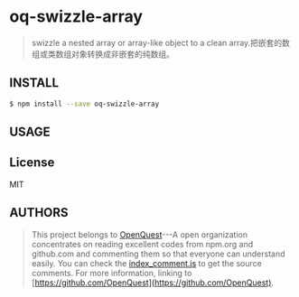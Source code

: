 # oq-swizzle-array

> swizzle a nested array or array-like object to a clean array.把嵌套的数组或类数组对象转换成非嵌套的纯数组。 

## INSTALL
```sh
$ npm install --save oq-swizzle-array
```
## USAGE

## License

MIT

## AUTHORS
> This project belongs to [OpenQuest](https://github.com/OpenQuest)---A open organization concentrates on reading excellent codes from npm.org and github.com and commenting them so that everyone can understand easily.
> You can check the [index_comment.js](./index_comment.js) to get the source comments.
> For more information, linking to [https://github.com/OpenQuest](https://github.com/OpenQuest).